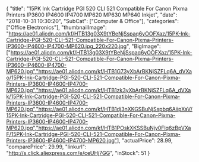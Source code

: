 {
	"title": "15PK Ink Cartridge PGI 520 CLI 521 Compatible For Canon Pixma Printers IP3600 IP4600 IP4700 MP620 MP630 MP640 Inkjet",
	"date": "2018-10-31 10:30:20",
	"SubCat": ["Computer & Office"],
	"categories": ["Office Electronics"],
	"thumbnailImage": "https://ae01.alicdn.com/kf/HTB13g03X9tYBeNjSspaq6yOOFXaz/15PK-Ink-Cartridge-PGI-520-CLI-521-Compatible-For-Canon-Pixma-Printers-IP3600-IP4600-IP4700-MP620.jpg_220x220.jpg",
	"BigImage": ["https://ae01.alicdn.com/kf/HTB13g03X9tYBeNjSspaq6yOOFXaz/15PK-Ink-Cartridge-PGI-520-CLI-521-Compatible-For-Canon-Pixma-Printers-IP3600-IP4600-IP4700-MP620.jpg","https://ae01.alicdn.com/kf/HTB1G73yXbArBKNjSZFLq6A_dVXao/15PK-Ink-Cartridge-PGI-520-CLI-521-Compatible-For-Canon-Pixma-Printers-IP3600-IP4600-IP4700-MP620.jpg","https://ae01.alicdn.com/kf/HTB1zk3yXbArBKNjSZFLq6A_dVXak/15PK-Ink-Cartridge-PGI-520-CLI-521-Compatible-For-Canon-Pixma-Printers-IP3600-IP4600-IP4700-MP620.jpg","https://ae01.alicdn.com/kf/HTB1dj3nXKGSBuNjSspbq6AiipXaV/15PK-Ink-Cartridge-PGI-520-CLI-521-Compatible-For-Canon-Pixma-Printers-IP3600-IP4600-IP4700-MP620.jpg","https://ae01.alicdn.com/kf/HTB1POskXKSSBuNjy0Flq6zBpVXaF/15PK-Ink-Cartridge-PGI-520-CLI-521-Compatible-For-Canon-Pixma-Printers-IP3600-IP4600-IP4700-MP620.jpg"],
	"actualPrice": 28.99,
	"comparePrice": 29.99,
	"linkurl": "http://s.click.aliexpress.com/e/ceUHj7GG",
	"inStock": 51
}
